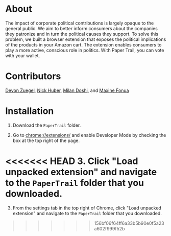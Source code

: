 # About

The impact of corporate political contributions is largely opaque to the general public. We aim to better inform consumers about the companies they patronize and in turn the political causes they support. To solve this problem, we built a browser extension that exposes the political implications of the products in your Amazon cart. The extension enables consumers to play a more active, conscious role in politics. With Paper Trail, you can vote with your wallet.

# Contributors
[Devon Zuegel](mailto:devonz@cs.stanford.edu), [Nick Huber](mailto:nhuber@stanford.edu), [Milan Doshi](mailto:miland@stanford.edu), and [Maxine Fonua](mailto:mfonua@gmail.com)

# Installation

1. Download the `PaperTrail` folder.

2. Go to [chrome://extensions/](chrome://extensions/) and enable Developer Mode by checking the box at the top right of the page.

<<<<<<< HEAD
3. Click "Load unpacked extension" and navigate to the `PaperTrail` folder that you downloaded.
=======
3. From the settings tab in the top right of Chrome, click "Load unpacked extension" and navigate to the `PaperTrail` folder that you downloaded.
>>>>>>> 156bf06f64ff6a33b5b90e0f5a23a602f999f52b
